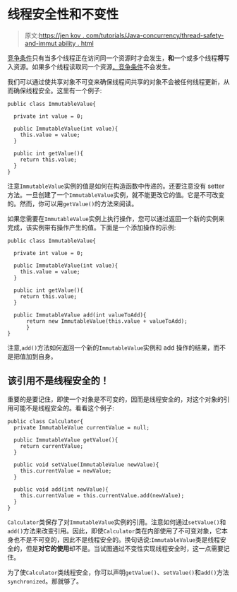 # 线程安全性和不变性

> 原文:[https://jen kov . com/tutorials/Java-concurrency/thread-safety-and-immut ability . html](https://jenkov.com/tutorials/java-concurrency/thread-safety-and-immutability.html)

[竞争条件](race-conditions-and-critical-sections.html)只有当多个线程正在访问同一个资源时才会发生，**和**一个或多个线程**将**写入资源。如果多个线程读取同一个资源[，竞争条件](race-conditions-and-critical-sections.html)不会发生。

我们可以通过使共享对象不可变来确保线程间共享的对象不会被任何线程更新，从而确保线程安全。这里有一个例子:

```
public class ImmutableValue{

  private int value = 0;

  public ImmutableValue(int value){
    this.value = value;
  }

  public int getValue(){
    return this.value;
  }
}

```

注意`ImmutableValue`实例的值是如何在构造函数中传递的。还要注意没有 setter 方法。一旦创建了一个`ImmutableValue`实例，就不能更改它的值。它是不可改变的。然而，你可以用`getValue()`的方法来阅读。

如果您需要在`ImmutableValue`实例上执行操作，您可以通过返回一个新的实例来完成，该实例带有操作产生的值。下面是一个添加操作的示例:

```
public class ImmutableValue{

  private int value = 0;

  public ImmutableValue(int value){
    this.value = value;
  }

  public int getValue(){
    return this.value;
  }

  public ImmutableValue add(int valueToAdd){
      return new ImmutableValue(this.value + valueToAdd);
      } 
}

```

注意,`add()`方法如何返回一个新的`ImmutableValue`实例和 add 操作的结果，而不是把值加到自身。

## 该引用不是线程安全的！

重要的是要记住，即使一个对象是不可变的，因而是线程安全的，对这个对象的引用可能不是线程安全的。看看这个例子:

```
public class Calculator{
  private ImmutableValue currentValue = null;

  public ImmutableValue getValue(){
    return currentValue;
  }

  public void setValue(ImmutableValue newValue){
    this.currentValue = newValue;
  }

  public void add(int newValue){
    this.currentValue = this.currentValue.add(newValue);
  }
}

```

`Calculator`类保存了对`ImmutableValue`实例的引用。注意如何通过`setValue()`和`add()`方法来改变引用。因此，即使`Calculator`类在内部使用了不可变对象，它本身也不是不可变的，因此不是线程安全的。换句话说:`ImmutableValue`类是线程安全的，但是**对它的使用**却不是。当试图通过不变性实现线程安全时，这一点需要记住。

为了使`Calculator`类线程安全，你可以声明`getValue()`、`setValue()`和`add()`方法`synchronized`。那就够了。
